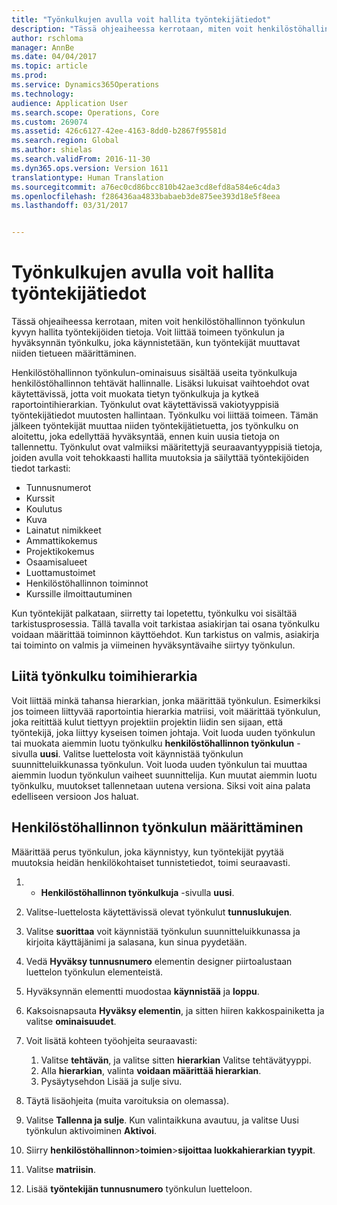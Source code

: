```yaml
---
title: "Työnkulkujen avulla voit hallita työntekijätiedot"
description: "Tässä ohjeaiheessa kerrotaan, miten voit henkilöstöhallinnon työnkulun kyvyn hallita työntekijöiden tietoja. Voit liittää toimeen työnkulun ja hyväksynnän työnkulku, joka käynnistetään, kun työntekijät muuttavat niiden tietueen määrittäminen."
author: rschloma
manager: AnnBe
ms.date: 04/04/2017
ms.topic: article
ms.prod: 
ms.service: Dynamics365Operations
ms.technology: 
audience: Application User
ms.search.scope: Operations, Core
ms.custom: 269074
ms.assetid: 426c6127-42ee-4163-8dd0-b2867f95581d
ms.search.region: Global
ms.author: shielas
ms.search.validFrom: 2016-11-30
ms.dyn365.ops.version: Version 1611
translationtype: Human Translation
ms.sourcegitcommit: a76ec0cd86bcc810b42ae3cd8efd8a584e6c4da3
ms.openlocfilehash: f286436aa4833babaeb3de875ee393d18e5f8eea
ms.lasthandoff: 03/31/2017


---
```


# <a name="use-workflows-to-manage-employee-information"></a>Työnkulkujen avulla voit hallita työntekijätiedot

Tässä ohjeaiheessa kerrotaan, miten voit henkilöstöhallinnon työnkulun kyvyn hallita työntekijöiden tietoja. Voit liittää toimeen työnkulun ja hyväksynnän työnkulku, joka käynnistetään, kun työntekijät muuttavat niiden tietueen määrittäminen.

Henkilöstöhallinnon työnkulun-ominaisuus sisältää useita työnkulkuja henkilöstöhallinnon tehtävät hallinnalle. Lisäksi lukuisat vaihtoehdot ovat käytettävissä, jotta voit muokata tietyn työnkulkuja ja kytkeä raportointihierarkian. Työnkulut ovat käytettävissä vakiotyyppisiä työntekijätiedot muutosten hallintaan. Työnkulku voi liittää toimeen. Tämän jälkeen työntekijät muuttaa niiden työntekijätietuetta, jos työnkulku on aloitettu, joka edellyttää hyväksyntää, ennen kuin uusia tietoja on tallennettu. Työnkulut ovat valmiiksi määritettyjä seuraavantyyppisiä tietoja, joiden avulla voit tehokkaasti hallita muutoksia ja säilyttää työntekijöiden tiedot tarkasti:

-   Tunnusnumerot
-   Kurssit
-   Koulutus
-   Kuva
-   Lainatut nimikkeet
-   Ammattikokemus
-   Projektikokemus
-   Osaamisalueet
-   Luottamustoimet
-   Henkilöstöhallinnon toiminnot
-   Kurssille ilmoittautuminen

Kun työntekijät palkataan, siirretty tai lopetettu, työnkulku voi sisältää tarkistusprosessia. Tällä tavalla voit tarkistaa asiakirjan tai osana työnkulku voidaan määrittää toiminnon käyttöehdot. Kun tarkistus on valmis, asiakirja tai toiminto on valmis ja viimeinen hyväksyntävaihe siirtyy työnkulun.

## <a name="associate-a-workflow-with-a-position-hierarchy"></a>Liitä työnkulku toimihierarkia
Voit liittää minkä tahansa hierarkian, jonka määrittää työnkulun. Esimerkiksi jos toimeen liittyvää raportointia hierarkia matriisi, voit määrittää työnkulun, joka reitittää kulut tiettyyn projektiin projektin liidin sen sijaan, että työntekijä, joka liittyy kyseisen toimen johtaja. Voit luoda uuden työnkulun tai muokata aiemmin luotu työnkulku **henkilöstöhallinnon työnkulun** -sivulla **uusi**. Valitse luettelosta voit käynnistää työnkulun suunnitteluikkunassa työnkulun. Voit luoda uuden työnkulun tai muuttaa aiemmin luodun työnkulun vaiheet suunnittelija. Kun muutat aiemmin luotu työnkulku, muutokset tallennetaan uutena versiona. Siksi voit aina palata edelliseen versioon Jos haluat.

## <a name="configure-a-human-resources-workflow"></a>Henkilöstöhallinnon työnkulun määrittäminen
Määrittää perus työnkulun, joka käynnistyy, kun työntekijät pyytää muutoksia heidän henkilökohtaiset tunnistetiedot, toimi seuraavasti.

1.  - **Henkilöstöhallinnon työnkulkuja** -sivulla **uusi**.
2.  Valitse-luettelosta käytettävissä olevat työnkulut **tunnuslukujen**.
3.  Valitse **suorittaa** voit käynnistää työnkulun suunnitteluikkunassa ja kirjoita käyttäjänimi ja salasana, kun sinua pyydetään.
4.  Vedä **Hyväksy tunnusnumero** elementin designer piirtoalustaan luettelon työnkulun elementeistä.
5.  Hyväksynnän elementti muodostaa **käynnistää** ja **loppu**.
6.  Kaksoisnapsauta **Hyväksy elementin**, ja sitten hiiren kakkospainiketta ja valitse **ominaisuudet**.
7.  Voit lisätä kohteen työohjeita seuraavasti:
    1.  Valitse **tehtävän**, ja valitse sitten **hierarkian** Valitse tehtävätyyppi.
    2.  Alla **hierarkian**, valinta **voidaan määrittää hierarkian**.
    3.  Pysäytysehdon Lisää ja sulje sivu.

8.  Täytä lisäohjeita (muita varoituksia on olemassa).
9.  Valitse **Tallenna ja sulje**. Kun valintaikkuna avautuu, ja valitse Uusi työnkulun aktivoiminen **Aktivoi**.
10. Siirry **henkilöstöhallinnon**&gt;**toimien**&gt;**sijoittaa luokkahierarkian tyypit**.
11. Valitse **matriisin**.
12. Lisää **työntekijän tunnusnumero** työnkulun luetteloon.



